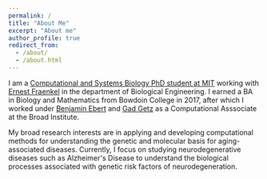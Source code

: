 ```yaml
---
permalink: /
title: "About Me"
excerpt: "About me"
author_profile: true
redirect_from: 
  - /about/
  - /about.html
---
```


I am a [Computational and Systems Biology PhD student at MIT](http://csbphd.mit.edu/) working with [Ernest Fraenkel](http://fraenkel.mit.edu/) in the department of Biological Engineering. I earned a BA in Biology and Mathematics from Bowdoin College in 2017, after which I worked under [Benjamin Ebert](https://ebertlab.dana-farber.org/) and [Gad Getz](https://www.broadinstitute.org/labs/getz) as a Computational Asssociate at the Broad Institute.

My broad research interests are in applying and developing computational methods for understanding the genetic and molecular basis for aging-associated diseases. Currently, I focus on studying neurodegenerative diseases such as Alzheimer's Disease to understand the biological processes associated with genetic risk factors of neurodegeneration.
